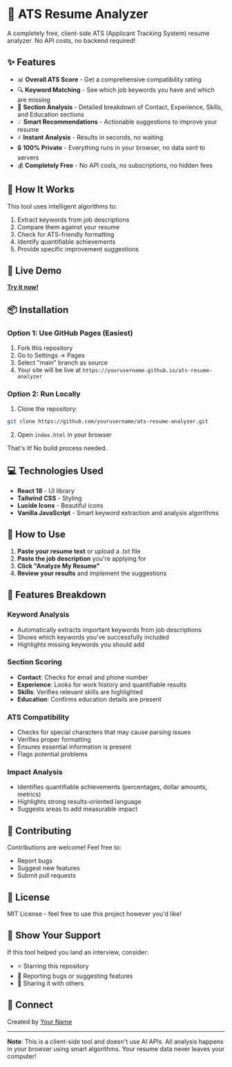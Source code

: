 # 🚀 ATS Resume Analyzer

A completely free, client-side ATS (Applicant Tracking System) resume analyzer. No API costs, no backend required!

## ✨ Features

- 📊 **Overall ATS Score** - Get a comprehensive compatibility rating
- 🔍 **Keyword Matching** - See which job keywords you have and which are missing
- 📝 **Section Analysis** - Detailed breakdown of Contact, Experience, Skills, and Education sections
- 💡 **Smart Recommendations** - Actionable suggestions to improve your resume
- ⚡ **Instant Analysis** - Results in seconds, no waiting
- 🔒 **100% Private** - Everything runs in your browser, no data sent to servers
- 💰 **Completely Free** - No API costs, no subscriptions, no hidden fees

## 🎯 How It Works

This tool uses intelligent algorithms to:
1. Extract keywords from job descriptions
2. Compare them against your resume
3. Check for ATS-friendly formatting
4. Identify quantifiable achievements
5. Provide specific improvement suggestions

## 🚀 Live Demo

**[Try it now!](https://yourusername.github.io/ats-resume-analyzer)**

## 📦 Installation

### Option 1: Use GitHub Pages (Easiest)

1. Fork this repository
2. Go to Settings → Pages
3. Select "main" branch as source
4. Your site will be live at `https://yourusername.github.io/ats-resume-analyzer`

### Option 2: Run Locally

1. Clone the repository:
```bash
git clone https://github.com/yourusername/ats-resume-analyzer.git
```

2. Open `index.html` in your browser

That's it! No build process needed.

## 💻 Technologies Used

- **React 18** - UI library
- **Tailwind CSS** - Styling
- **Lucide Icons** - Beautiful icons
- **Vanilla JavaScript** - Smart keyword extraction and analysis algorithms

## 📖 How to Use

1. **Paste your resume text** or upload a .txt file
2. **Paste the job description** you're applying for
3. **Click "Analyze My Resume"**
4. **Review your results** and implement the suggestions

## 🎨 Features Breakdown

### Keyword Analysis
- Automatically extracts important keywords from job descriptions
- Shows which keywords you've successfully included
- Highlights missing keywords you should add

### Section Scoring
- **Contact**: Checks for email and phone number
- **Experience**: Looks for work history and quantifiable results
- **Skills**: Verifies relevant skills are highlighted
- **Education**: Confirms education details are present

### ATS Compatibility
- Checks for special characters that may cause parsing issues
- Verifies proper formatting
- Ensures essential information is present
- Flags potential problems

### Impact Analysis
- Identifies quantifiable achievements (percentages, dollar amounts, metrics)
- Highlights strong results-oriented language
- Suggests areas to add measurable impact

## 🤝 Contributing

Contributions are welcome! Feel free to:
- Report bugs
- Suggest new features
- Submit pull requests

## 📄 License

MIT License - feel free to use this project however you'd like!

## 🌟 Show Your Support

If this tool helped you land an interview, consider:
- ⭐ Starring this repository
- 🐛 Reporting bugs or suggesting features
- 📢 Sharing it with others

## 🔗 Connect

Created by [Your Name](https://github.com/yourusername)

---

**Note**: This is a client-side tool and doesn't use AI APIs. All analysis happens in your browser using smart algorithms. Your resume data never leaves your computer!